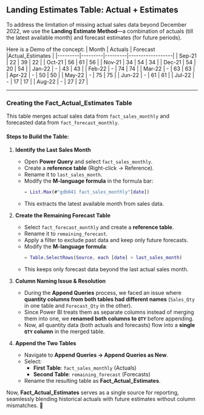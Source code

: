 ## **Landing Estimates Table: Actual + Estimates**  

To address the limitation of missing actual sales data beyond December 2022, we use the **Landing Estimate Method**—a combination of actuals (till the latest available month) and forecast estimates (for future periods).  

Here is a Demo of the concept:
| Month   | Actuals | Forecast |Actual_Estimates |
|---------|---------|---------|------------------|
| Sep-21  | 22      | 39      | 22              |
| Oct-21  | 56      | 61      | 56              |
| Nov-21  | 34      | 54      | 34              |
| Dec-21  | 54      | 20      | 54              |
| Jan-22  | -       | 43      | 43              |
| Feb-22  | -       | 74      | 74              |
| Mar-22  | -       | 63      | 63              |
| Apr-22  | -       | 50      | 50              |
| May-22  | -       | 75      | 75              |
| Jun-22  | -       | 61      | 61              |
| Jul-22  | -       | 17      | 17              |
| Aug-22  | -       | 27      | 27              |

---

### **Creating the Fact_Actual_Estimates Table**  
This table merges actual sales data from `fact_sales_monthly` and forecasted data from `fact_forecast_monthly`.  

#### **Steps to Build the Table:**  

1. **Identify the Last Sales Month**  
   - Open **Power Query** and select `fact_sales_monthly`.  
   - Create a **reference table** (Right-click → Reference).  
   - Rename it to `last_sales_month`.  
   - Modify the **M-language formula** in the formula bar:  
     ```m
     = List.Max(#"gdb041 fact_sales_monthly"[date])
     ```
   - This extracts the latest available month from sales data.  

2. **Create the Remaining Forecast Table**  
   - Select `fact_forecast_monthly` and create a **reference table**.  
   - Rename it to `remaining_forecast`.  
   - Apply a filter to exclude past data and keep only future forecasts.  
   - Modify the **M-language formula**:  
     ```m
     = Table.SelectRows(Source, each [date] > last_sales_month)
     ```
   - This keeps only forecast data beyond the last actual sales month.  

3. **Column Naming Issue & Resolution**  
   - During the **Append Queries** process, we faced an issue where **quantity columns from both tables had different names** (`Sales_Qty` in one table and `Forecast_Qty` in the other).  
   - Since Power BI treats them as separate columns instead of merging them into one, we **renamed both columns to `QTY`** before appending.  
   - Now, all quantity data (both actuals and forecasts) flow into a **single `QTY` column** in the merged table.  

4. **Append the Two Tables**  
   - Navigate to **Append Queries → Append Queries as New**.  
   - Select:  
     - **First Table**: `fact_sales_monthly` (Actuals)  
     - **Second Table**: `remaining_forecast` (Forecasts)  
   - Rename the resulting table as **Fact_Actual_Estimates**.  

Now, **Fact_Actual_Estimates** serves as a single source for reporting, seamlessly blending historical actuals with future estimates without column mismatches. 🚀
